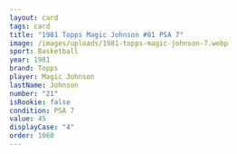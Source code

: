 ```yaml
---
layout: card
tags: card
title: "1981 Topps Magic Johnson #81 PSA 7"
image: /images/uploads/1981-topps-magic-johnson-7.webp
sport: Basketball
year: 1981
brand: Topps
player: Magic Johnson
lastName: Johnson
number: "21"
isRookie: false
condition: PSA 7
value: 45
displayCase: "4"
order: 1060
---
```

